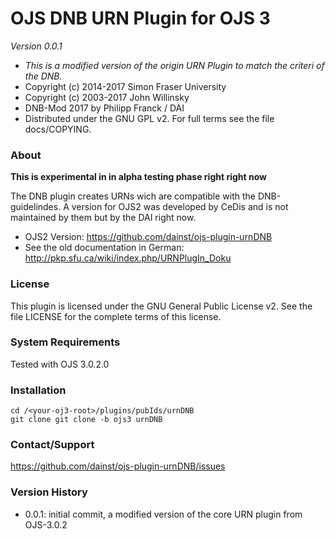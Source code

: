 # OJS DNB URN Plugin for OJS 3
*Version  0.0.1*

 * *This is a modified version of the origin URN Plugin to match the criteri of the DNB.*
 * Copyright (c) 2014-2017 Simon Fraser University
 * Copyright (c) 2003-2017 John Willinsky
 * DNB-Mod 2017 by Philipp Franck / DAI
 * Distributed under the GNU GPL v2. For full terms see the file docs/COPYING.
 
### About

**This is experimental in in alpha testing phase right right now**

The DNB plugin creates URNs wich are compatible with the DNB-guidelindes. 
A version for OJS2 was developed by CeDis and is not maintained by them but by
the DAI right now.
* OJS2 Version: https://github.com/dainst/ojs-plugin-urnDNB
* See the old documentation in German: http://pkp.sfu.ca/wiki/index.php/URNPlugIn_Doku

### License
This plugin is licensed under the GNU General Public License v2. See the file LICENSE for the 
complete terms of this license.

### System Requirements
Tested with OJS 3.0.2.0

### Installation

    cd /<your-oj3-root>/plugins/pubIds/urnDNB
    git clone git clone -b ojs3 urnDNB
    
### Contact/Support
https://github.com/dainst/ojs-plugin-urnDNB/issues

### Version History
* 0.0.1: initial commit, a modified version of the core URN plugin from OJS-3.0.2